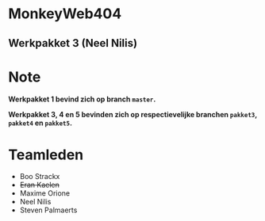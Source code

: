 # MonkeyWeb404
## Werkpakket 3 (Neel Nilis)

# Note
**Werkpakket 1 bevind zich op branch `master`.**

**Werkpakket 3, 4 en 5 bevinden zich op respectievelijke branchen `pakket3`, `pakket4` en `pakket5`.**

# Teamleden
* Boo Strackx
* ~~Eran Kaelen~~
* Maxime Orione
* Neel Nilis
* Steven Palmaerts
